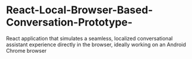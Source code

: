 # React-Local-Browser-Based-Conversation-Prototype-
React application that simulates a seamless, localized conversational assistant experience directly in the browser, ideally working on an Android Chrome browser

